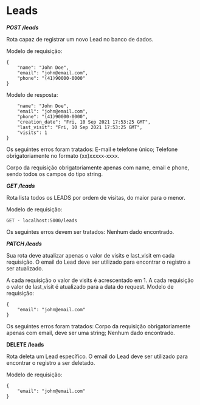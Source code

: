 # Leads


***POST /leads***

Rota capaz de registrar um novo Lead no banco de dados.

Modelo de requisição:
```
{
    "name": "John Doe",
    "email": "john@email.com",
    "phone": "(41)90000-0000"
}
```

Modelo de resposta:
```{
    "name": "John Doe",
    "email": "john@email.com",
    "phone": "(41)90000-0000",
    "creation_date": "Fri, 10 Sep 2021 17:53:25 GMT",
    "last_visit": "Fri, 10 Sep 2021 17:53:25 GMT",
    "visits": 1
}
```
Os seguintes erros foram tratados:
E-mail e telefone único;
Telefone obrigatoriamente no formato (xx)xxxxx-xxxx.

Corpo da requisição obrigatoriamente apenas com name, email e phone, sendo todos os campos do tipo string.

***GET /leads***

Rota lista todos os LEADS por ordem de visitas, do maior para o menor.

Modelo de requisição:
```
GET - localhost:5000/leads
```
Os seguintes erros devem ser tratados:
Nenhum dado encontrado.

***PATCH /leads***

Sua rota deve atualizar apenas o valor de visits e last_visit em cada requisição. O email do Lead deve ser utilizado para encontrar o registro a ser atualizado.

A cada requisição o valor de visits é acrescentado em 1.
A cada requisição o valor de last_visit é atualizado para a data do request.
Modelo de requisição:
```
{
    "email": "john@email.com"
}
```

Os seguintes erros foram tratados:
Corpo da requisição obrigatoriamente apenas com email, deve ser uma string;
Nenhum dado encontrado.

**DELETE /leads**

Rota deleta um Lead específico. O email do Lead deve ser utilizado para encontrar o registro a ser deletado.

Modelo de requisição:
```
{
    "email": "john@email.com"
}
```
